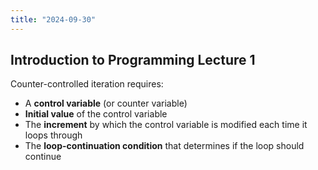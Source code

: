 ```yaml
---
title: "2024-09-30"
---
```

## Introduction to Programming Lecture 1

Counter-controlled iteration requires:
- A **control variable** (or counter variable) 
- **Initial value** of the control variable
- The **increment** by which the control variable is modified each time it loops through
- The **loop-continuation condition** that determines if the loop should continue
